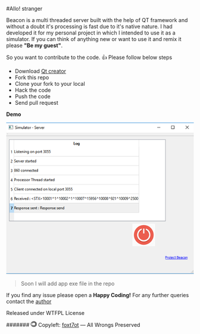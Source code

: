 #Allo! stranger

Beacon is a multi threaded server built with the help of QT framework and without a doubt it's processing is fast due to it's native nature. I had developed it for my personal project in which I intended to use it as a simulator. If you can think of anything new or want to use it and remix it please **"Be my guest"**.

So you want to contribute to the code. :+1: Please follow below steps
- Download [Qt creator](http://www.qt.io/download/)
- Fork this repo
- Clone your fork to your local
- Hack the code
- Push the code
- Send pull request

**Demo**

![alt tag](https://raw.githubusercontent.com/foxt7ot/beacon/master/Demo.PNG)

>Soon I will add app exe file in the repo

If you find any issue please open a
**Happy Coding!** For any further queries contact the [author](mailto:myaseen.khan@hotmail.com)

Released under WTFPL License

####### ![alt tag](https://raw.githubusercontent.com/foxt7ot/beacon/master/copyLeft.png) Copyleft: [foxt7ot](https://github.com/foxt7ot) — All Wrongs Preserved
